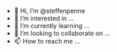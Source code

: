 - 👋 Hi, I’m @steffenpenne
- 👀 I’m interested in ...
- 🌱 I’m currently learning ...
- 💞️ I’m looking to collaborate on ...
- 📫 How to reach me ...

<!---
steffenpenne/steffenpenne is a ✨ special ✨ repository because its `README.md` (this file) appears on your GitHub profile.
You can click the Preview link to take a look at your changes.
--->
